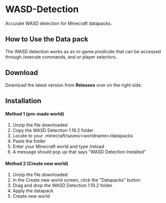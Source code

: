 # WASD-Detection
Accurate WASD detection for Minecraft datapacks.

## How to Use the Data pack

The WASD detection works as an in-game *predicate* that can be accessed through /execute commands, and or player selectors.

## Download
Download the latest version from **Releases** over on the right side.

## Installation

#### Method 1 (pre-made world)
1. Unzip the file downloaded
2. Copy the WASD Detection 1.19.2 folder
3. Locate to your .minecraft/saves/\<worldname\>/datapacks
4. Paste the folder
5. Enter your Minecraft world and type /reload
6. A message should pop up that says "WASD Detection Installed"

#### Method 2 (Create new world)
1. Unzip the file downloaded
2. In the Create new world screen, click the "Datapacks" button
3. Drag and drop the WASD Detection 1.19.2 folder
4. Apply the datapack
5. Create new world
